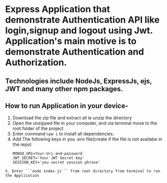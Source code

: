 # Express Application that demonstrate Authentication API like login,signup and logout using Jwt. Application's main motive is to demonstrate Authentication and Authorization.

## Technologies include NodeJs, ExpressJs, ejs, JWT and many other npm packages.

## How to run Application in your device-
1. Download the zip file and extract all ie unzip the directory
2. Open the unzipped file in your computer, and via terminal move to the root folder of the project
3. Enter command ```npm i``` to install all dependencies.
4. Add The following keys in you .env file(create if the file is not availabe in the repo)
   ```
   MONGO_URI=Your-Uri-and-password
   JWT_SECRET='Your JWT Secret key'
   SESSION_KEY='you secret session phrase'
```
5. Enter ```node index.js``` from root directory from terminal to run the Application





